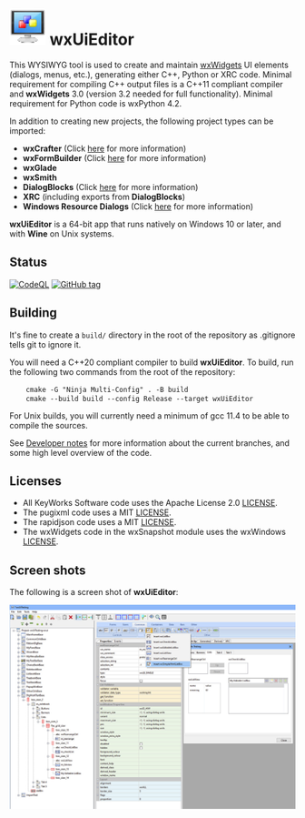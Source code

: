 # ![logo](src/art_src/logo64.png) wxUiEditor

This WYSIWYG tool is used to create and maintain [wxWidgets](https://docs.wxwidgets.org/trunk/index.html) UI elements (dialogs, menus, etc.), generating either C++, Python or XRC code. Minimal requirement for compiling C++ output files is a C++11 compliant compiler and **wxWidgets** 3.0 (version 3.2 needed for full functionality). Minimal requirement for Python code is wxPython 4.2.

In addition to creating new projects, the following project types can be imported:

- **wxCrafter** (Click [here](docs/import_crafter.md) for more information)
- **wxFormBuilder** (Click [here](docs/import_formbuilder.md) for more information)
- **wxGlade**
- **wxSmith**
- **DialogBlocks** (Click [here](docs/import_dialogblocks.md) for more information)
- **XRC** (including exports from **DialogBlocks**)
- **Windows Resource Dialogs** (Click [here](docs/import_winres.md) for more information)

**wxUiEditor** is a 64-bit app that runs natively on Windows 10 or later, and with **Wine** on Unix systems.

## Status

[![CodeQL](https://github.com/KeyWorksRW/wxUiEditor/workflows/CodeQL/badge.svg)](https://github.com/KeyWorksRW/wxUiEditor/actions?query=workflow:"CodeQL") [![GitHub tag](https://img.shields.io/github/tag/KeyWorksRW/wxUiEditor?include_prereleases=&sort=semver&color=blue)](https://github.com/KeyWorksRW/wxUiEditor/releases/)

## Building

It's fine to create a `build/` directory in the root of the repository as .gitignore tells git to ignore it.

You will need a C++20 compliant compiler to build **wxUiEditor**. To build, run the following two commands from the root of the repository:

```
    cmake -G "Ninja Multi-Config" . -B build
    cmake --build build --config Release --target wxUiEditor
```

For Unix builds, you will currently need a minimum of gcc 11.4 to be able to compile the sources.

See [Developer notes](docs/DEV_NOTES.md) for more information about the current branches, and some high level overview of the code.

## Licenses

- All KeyWorks Software code uses the Apache License 2.0 [LICENSE](LICENSE).
- The pugixml code uses a MIT [LICENSE](pugixml/LICENSE.md).
- The rapidjson code uses a MIT [LICENSE](src/import/rapidjson/license.txt).
- The wxWidgets code in the wxSnapshot module uses the wxWindows  [LICENSE](wxSnapshot/License.txt).

## Screen shots

The following is a screen shot of **wxUiEditor**:

![image](screenshot.jpg)
